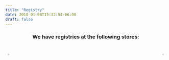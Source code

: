 ```yaml
---
title: "Registry"
date: 2018-01-08T15:32:54-06:00
draft: false
---
```


<center>

### We have registries at the following stores:

<br>

<div style="
  display: flex;
  justify-content: space-between;
  /*max-width: 400px;*/
  margin: 0 auto;
  padding: 10px 0;">
<a href="https://www.amazon.com/wedding/valerie-ching-sam-blackburn-las-vegas-january-2019/registry/208VHHR5G78EV" target=blank>
	<img src="/images/amazon.svg" width="45%">
</a>

<a href=https://www.target.com/gift-registry/gift/2e3847047d5e457d969f347508f0b9ba target=blank>
	<img src="/images/target.png" width="45%">
</a>
</div>

</center>
